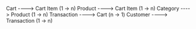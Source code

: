 Cart ----> Cart Item (1 -> n)
Product ----> Cart Item (1 -> n)
Category ----> Product (1 -> n)
Transaction ----> Cart (n -> 1)
Customer ----> Transaction (1 -> n)